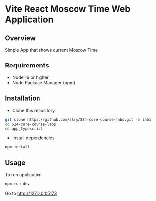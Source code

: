 # Vite React Moscow Time Web Application

## Overview
Simple App that shows current Moscow Time

## Requirements
- Node 16 or higher
- Node Package Manager (npm)

## Installation
- Clone this repository
```bash
git clone https://github.com/slry/S24-core-course-labs.git -b lab1
cd S24-core-course-labs
cd app_typescript
```
- Install dependencies
```bash
npm install
```

## Usage
To run application
```bash
npm run dev
```

Go to http://127.0.0.1:5173

